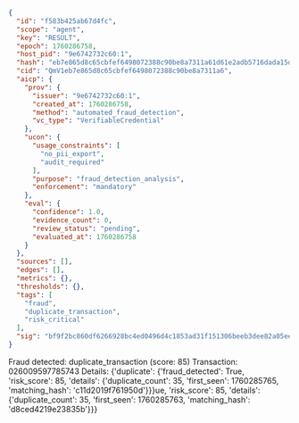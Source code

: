 ```json
{
  "id": "f583b425ab67d4fc",
  "scope": "agent",
  "key": "RESULT",
  "epoch": 1760286758,
  "host_pid": "9e6742732c60:1",
  "hash": "eb7e865d8c65cbfef6498072388c90be8a7311a61d61e2adb5716dada15d01b4",
  "cid": "QmV1eb7e865d8c65cbfef6498072388c90be8a7311a6",
  "aicp": {
    "prov": {
      "issuer": "9e6742732c60:1",
      "created_at": 1760286758,
      "method": "automated_fraud_detection",
      "vc_type": "VerifiableCredential"
    },
    "ucon": {
      "usage_constraints": [
        "no_pii_export",
        "audit_required"
      ],
      "purpose": "fraud_detection_analysis",
      "enforcement": "mandatory"
    },
    "eval": {
      "confidence": 1.0,
      "evidence_count": 0,
      "review_status": "pending",
      "evaluated_at": 1760286758
    }
  },
  "sources": [],
  "edges": [],
  "metrics": {},
  "thresholds": {},
  "tags": [
    "fraud",
    "duplicate_transaction",
    "risk_critical"
  ],
  "sig": "bf9f2bc860df6266928bc4ed0496d4c1853ad31f151306beeb3dee82a05eee5a"
}
```

Fraud detected: duplicate_transaction (score: 85)
Transaction: 026009597785743
Details: {'duplicate': {'fraud_detected': True, 'risk_score': 85, 'details': {'duplicate_count': 35, 'first_seen': 1760285765, 'matching_hash': 'c11d2019f761950d'}}}ue, 'risk_score': 85, 'details': {'duplicate_count': 35, 'first_seen': 1760285763, 'matching_hash': 'd8ced4219e23835b'}}}